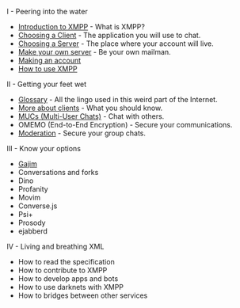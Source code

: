 
I - Peering into the water
- [Introduction to XMPP](/introduction) - What is XMPP?
- [Choosing a Client](/Clients) - The application you will use to chat.
- [Choosing a Server](/servers) - The place where your account will live.
- [Make your own server](/Make%20your%20own%20server) - Be your own mailman.
- [Making an account](Creating%20an%20account.md)
- [How to use XMPP](/How%20To%20Use%20XMPP)
  
II - Getting your feet wet
- [Glossary](/glossary) - All the lingo used in this weird part of the Internet.
- [More about clients](/More%20about%20clients) - What you should know.
- [MUCs (Multi-User Chats)](/MUCs) - Chat with others.
- OMEMO (End-to-End Encryption) - Secure your communications.
- [Moderation](/Moderation) - Secure your group chats.

III - Know your options
- [Gajim](/Gajim)
- Conversations and forks
- Dino
- Profanity
- Movim
- Converse.js
- Psi+
- Prosody
- ejabberd

IV - Living and breathing XML
- How to read the specification
- How to contribute to XMPP
- How to develop apps and bots
- How to use darknets with XMPP
- How to bridges between other services
